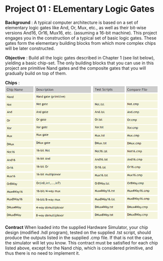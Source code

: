 # Project 01 : ELementary Logic Gates

**Background** :
A typical computer architecture is based on a set of elementary logic gates like
And, Or, Mux, etc., as well as their bit-wise versions And16, Or16, Mux16, etc.
(assuming a 16-bit machine). This project engages you in the construction of
a typical set of basic logic gates. These gates form the elementary building
blocks from which more complex chips will be later constructed.

**Objective** :
Build all the logic gates described in Chapter 1 (see list below), yielding a basic chip-set.
The only building blocks that you can use in this project are primitive Nand gates and
the composite gates that you will gradually build on top of them.

**Chips** : 
![chip](chip.PNG)

**Contract**
When loaded into the supplied Hardware Simulator, your chip design (modified .hdl program), tested on the supplied .tst script, should produce the outputs listed in the supplied .cmp file. If that is not the case, the simulator will let you know. This contract must be satisfied for each chip listed above, except for the Nand chip, which is considered primitive, and thus there is no need to implement it.
